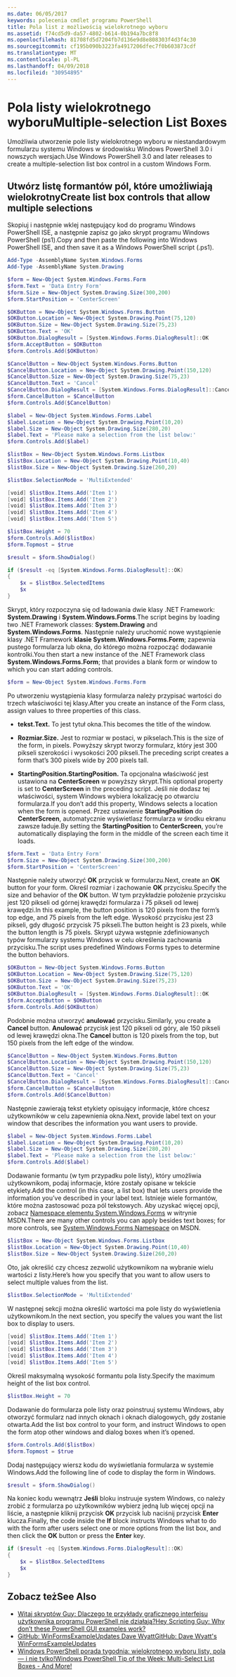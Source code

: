 ```yaml
---
ms.date: 06/05/2017
keywords: polecenia cmdlet programu PowerShell
title: Pola list z możliwością wielokrotnego wyboru
ms.assetid: f74cd5d9-da57-4802-b614-0b194a7bc8f8
ms.openlocfilehash: 81708fd5d7204fb7d136e9d8e808303f4d3f4c30
ms.sourcegitcommit: cf195b090b3223fa4917206dfec7f0b603873cdf
ms.translationtype: MT
ms.contentlocale: pl-PL
ms.lasthandoff: 04/09/2018
ms.locfileid: "30954895"
---
```

# <a name="multiple-selection-list-boxes"></a><span data-ttu-id="c365e-103">Pola listy wielokrotnego wyboru</span><span class="sxs-lookup"><span data-stu-id="c365e-103">Multiple-selection List Boxes</span></span>

<span data-ttu-id="c365e-104">Umożliwia utworzenie pole listy wielokrotnego wyboru w niestandardowym formularzu systemu Windows w środowisku Windows PowerShell 3.0 i nowszych wersjach.</span><span class="sxs-lookup"><span data-stu-id="c365e-104">Use Windows PowerShell 3.0 and later releases to create a multiple-selection list box control in a custom Windows Form.</span></span>

## <a name="create-list-box-controls-that-allow-multiple-selections"></a><span data-ttu-id="c365e-105">Utwórz listę formantów pól, które umożliwiają wielokrotny</span><span class="sxs-lookup"><span data-stu-id="c365e-105">Create list box controls that allow multiple selections</span></span>

<span data-ttu-id="c365e-106">Skopiuj i następnie wklej następujący kod do programu Windows PowerShell ISE, a następnie zapisz go jako skrypt programu Windows PowerShell (ps1).</span><span class="sxs-lookup"><span data-stu-id="c365e-106">Copy and then paste the following into Windows PowerShell ISE, and then save it as a Windows PowerShell script (.ps1).</span></span>

```powershell
Add-Type -AssemblyName System.Windows.Forms
Add-Type -AssemblyName System.Drawing

$form = New-Object System.Windows.Forms.Form
$form.Text = 'Data Entry Form'
$form.Size = New-Object System.Drawing.Size(300,200)
$form.StartPosition = 'CenterScreen'

$OKButton = New-Object System.Windows.Forms.Button
$OKButton.Location = New-Object System.Drawing.Point(75,120)
$OKButton.Size = New-Object System.Drawing.Size(75,23)
$OKButton.Text = 'OK'
$OKButton.DialogResult = [System.Windows.Forms.DialogResult]::OK
$form.AcceptButton = $OKButton
$form.Controls.Add($OKButton)

$CancelButton = New-Object System.Windows.Forms.Button
$CancelButton.Location = New-Object System.Drawing.Point(150,120)
$CancelButton.Size = New-Object System.Drawing.Size(75,23)
$CancelButton.Text = 'Cancel'
$CancelButton.DialogResult = [System.Windows.Forms.DialogResult]::Cancel
$form.CancelButton = $CancelButton
$form.Controls.Add($CancelButton)

$label = New-Object System.Windows.Forms.Label
$label.Location = New-Object System.Drawing.Point(10,20)
$label.Size = New-Object System.Drawing.Size(280,20)
$label.Text = 'Please make a selection from the list below:'
$form.Controls.Add($label)

$listBox = New-Object System.Windows.Forms.Listbox
$listBox.Location = New-Object System.Drawing.Point(10,40)
$listBox.Size = New-Object System.Drawing.Size(260,20)

$listBox.SelectionMode = 'MultiExtended'

[void] $listBox.Items.Add('Item 1')
[void] $listBox.Items.Add('Item 2')
[void] $listBox.Items.Add('Item 3')
[void] $listBox.Items.Add('Item 4')
[void] $listBox.Items.Add('Item 5')

$listBox.Height = 70
$form.Controls.Add($listBox)
$form.Topmost = $true

$result = $form.ShowDialog()

if ($result -eq [System.Windows.Forms.DialogResult]::OK)
{
    $x = $listBox.SelectedItems
    $x
}
```

<span data-ttu-id="c365e-107">Skrypt, który rozpoczyna się od ładowania dwie klasy .NET Framework: **System.Drawing** i **System.Windows.Forms**.</span><span class="sxs-lookup"><span data-stu-id="c365e-107">The script begins by loading two .NET Framework classes: **System.Drawing** and **System.Windows.Forms**.</span></span> <span data-ttu-id="c365e-108">Następnie należy uruchomić nowe wystąpienie klasy .NET Framework **klasie System.Windows.Forms.Form**; zapewnia pustego formularza lub okna, do którego można rozpocząć dodawanie kontrolki.</span><span class="sxs-lookup"><span data-stu-id="c365e-108">You then start a new instance of the .NET Framework class **System.Windows.Forms.Form**; that provides a blank form or window to which you can start adding controls.</span></span>

```powershell
$form = New-Object System.Windows.Forms.Form
```

<span data-ttu-id="c365e-109">Po utworzeniu wystąpienia klasy formularza należy przypisać wartości do trzech właściwości tej klasy.</span><span class="sxs-lookup"><span data-stu-id="c365e-109">After you create an instance of the Form class, assign values to three properties of this class.</span></span>

- <span data-ttu-id="c365e-110">**tekst.**</span><span class="sxs-lookup"><span data-stu-id="c365e-110">**Text.**</span></span> <span data-ttu-id="c365e-111">To jest tytuł okna.</span><span class="sxs-lookup"><span data-stu-id="c365e-111">This becomes the title of the window.</span></span>

- <span data-ttu-id="c365e-112">**Rozmiar.**</span><span class="sxs-lookup"><span data-stu-id="c365e-112">**Size.**</span></span> <span data-ttu-id="c365e-113">Jest to rozmiar w postaci, w pikselach.</span><span class="sxs-lookup"><span data-stu-id="c365e-113">This is the size of the form, in pixels.</span></span> <span data-ttu-id="c365e-114">Powyższy skrypt tworzy formularz, który jest 300 pikseli szerokości i wysokości 200 pikseli.</span><span class="sxs-lookup"><span data-stu-id="c365e-114">The preceding script creates a form that’s 300 pixels wide by 200 pixels tall.</span></span>

- <span data-ttu-id="c365e-115">**StartingPosition.**</span><span class="sxs-lookup"><span data-stu-id="c365e-115">**StartingPosition.**</span></span> <span data-ttu-id="c365e-116">Ta opcjonalna właściwość jest ustawiona na **CenterScreen** w powyższy skrypt.</span><span class="sxs-lookup"><span data-stu-id="c365e-116">This optional property is set to **CenterScreen** in the preceding script.</span></span> <span data-ttu-id="c365e-117">Jeśli nie dodasz tej właściwości, system Windows wybiera lokalizację po otwarciu formularza.</span><span class="sxs-lookup"><span data-stu-id="c365e-117">If you don’t add this property, Windows selects a location when the form is opened.</span></span> <span data-ttu-id="c365e-118">Przez ustawienie **StartingPosition** do **CenterScreen**, automatycznie wyświetlasz formularza w środku ekranu zawsze ładuje.</span><span class="sxs-lookup"><span data-stu-id="c365e-118">By setting the **StartingPosition** to **CenterScreen**, you’re automatically displaying the form in the middle of the screen each time it loads.</span></span>

```powershell
$form.Text = 'Data Entry Form'
$form.Size = New-Object System.Drawing.Size(300,200)
$form.StartPosition = 'CenterScreen'
```

<span data-ttu-id="c365e-119">Następnie należy utworzyć **OK** przycisk w formularzu.</span><span class="sxs-lookup"><span data-stu-id="c365e-119">Next, create an **OK** button for your form.</span></span> <span data-ttu-id="c365e-120">Określ rozmiar i zachowanie **OK** przycisku.</span><span class="sxs-lookup"><span data-stu-id="c365e-120">Specify the size and behavior of the **OK** button.</span></span> <span data-ttu-id="c365e-121">W tym przykładzie położenie przycisku jest 120 pikseli od górnej krawędzi formularza i 75 pikseli od lewej krawędzi.</span><span class="sxs-lookup"><span data-stu-id="c365e-121">In this example, the button position is 120 pixels from the form’s top edge, and 75 pixels from the left edge.</span></span> <span data-ttu-id="c365e-122">Wysokość przycisku jest 23 pikseli, gdy długość przycisk 75 pikseli.</span><span class="sxs-lookup"><span data-stu-id="c365e-122">The button height is 23 pixels, while the button length is 75 pixels.</span></span> <span data-ttu-id="c365e-123">Skrypt używa wstępnie zdefiniowanych typów formularzy systemu Windows w celu określenia zachowania przycisku.</span><span class="sxs-lookup"><span data-stu-id="c365e-123">The script uses predefined Windows Forms types to determine the button behaviors.</span></span>

```powershell
$OKButton = New-Object System.Windows.Forms.Button
$OKButton.Location = New-Object System.Drawing.Size(75,120)
$OKButton.Size = New-Object System.Drawing.Size(75,23)
$OKButton.Text = 'OK'
$OKButton.DialogResult = [System.Windows.Forms.DialogResult]::OK
$form.AcceptButton = $OKButton
$form.Controls.Add($OKButton)
```

<span data-ttu-id="c365e-124">Podobnie można utworzyć **anulować** przycisku.</span><span class="sxs-lookup"><span data-stu-id="c365e-124">Similarly, you create a **Cancel** button.</span></span> <span data-ttu-id="c365e-125">**Anulować** przycisk jest 120 pikseli od góry, ale 150 pikseli od lewej krawędzi okna.</span><span class="sxs-lookup"><span data-stu-id="c365e-125">The **Cancel** button is 120 pixels from the top, but 150 pixels from the left edge of the window.</span></span>

```powershell
$CancelButton = New-Object System.Windows.Forms.Button
$CancelButton.Location = New-Object System.Drawing.Point(150,120)
$CancelButton.Size = New-Object System.Drawing.Size(75,23)
$CancelButton.Text = 'Cancel'
$CancelButton.DialogResult = [System.Windows.Forms.DialogResult]::Cancel
$form.CancelButton = $CancelButton
$form.Controls.Add($CancelButton)
```

<span data-ttu-id="c365e-126">Następnie zawierają tekst etykiety opisujący informacje, które chcesz użytkowników w celu zapewnienia okna.</span><span class="sxs-lookup"><span data-stu-id="c365e-126">Next, provide label text on your window that describes the information you want users to provide.</span></span>

```powershell
$label = New-Object System.Windows.Forms.Label
$label.Location = New-Object System.Drawing.Point(10,20)
$label.Size = New-Object System.Drawing.Size(280,20)
$label.Text = 'Please make a selection from the list below:'
$form.Controls.Add($label)
```

<span data-ttu-id="c365e-127">Dodawanie formantu (w tym przypadku pole listy), który umożliwia użytkownikom, podaj informacje, które zostały opisane w tekście etykiety.</span><span class="sxs-lookup"><span data-stu-id="c365e-127">Add the control (in this case, a list box) that lets users provide the information you’ve described in your label text.</span></span> <span data-ttu-id="c365e-128">Istnieje wiele formantów, które można zastosować poza pól tekstowych. Aby uzyskać więcej opcji, zobacz [Namespace elementu System.Windows.Forms](http://msdn.microsoft.com/library/k50ex0x9(v=vs.110).aspx) w witrynie MSDN.</span><span class="sxs-lookup"><span data-stu-id="c365e-128">There are many other controls you can apply besides text boxes; for more controls, see [System.Windows.Forms Namespace](http://msdn.microsoft.com/library/k50ex0x9(v=vs.110).aspx) on MSDN.</span></span>

```powershell
$listBox = New-Object System.Windows.Forms.Listbox
$listBox.Location = New-Object System.Drawing.Point(10,40)
$listBox.Size = New-Object System.Drawing.Size(260,20)
```

<span data-ttu-id="c365e-129">Oto, jak określić czy chcesz zezwolić użytkownikom na wybranie wielu wartości z listy.</span><span class="sxs-lookup"><span data-stu-id="c365e-129">Here’s how you specify that you want to allow users to select multiple values from the list.</span></span>

```powershell
$listBox.SelectionMode = 'MultiExtended'
```

<span data-ttu-id="c365e-130">W następnej sekcji można określić wartości ma pole listy do wyświetlenia użytkownikom.</span><span class="sxs-lookup"><span data-stu-id="c365e-130">In the next section, you specify the values you want the list box to display to users.</span></span>

```powershell
[void] $listBox.Items.Add('Item 1')
[void] $listBox.Items.Add('Item 2')
[void] $listBox.Items.Add('Item 3')
[void] $listBox.Items.Add('Item 4')
[void] $listBox.Items.Add('Item 5')
```

<span data-ttu-id="c365e-131">Określ maksymalną wysokość formantu pola listy.</span><span class="sxs-lookup"><span data-stu-id="c365e-131">Specify the maximum height of the list box control.</span></span>

```powershell
$listBox.Height = 70
```

<span data-ttu-id="c365e-132">Dodawanie do formularza pole listy oraz poinstruuj systemu Windows, aby otworzyć formularz nad innych oknach i oknach dialogowych, gdy zostanie otwarta.</span><span class="sxs-lookup"><span data-stu-id="c365e-132">Add the list box control to your form, and instruct Windows to open the form atop other windows and dialog boxes when it’s opened.</span></span>

```powershell
$form.Controls.Add($listBox)
$form.Topmost = $true
```

<span data-ttu-id="c365e-133">Dodaj następujący wiersz kodu do wyświetlania formularza w systemie Windows.</span><span class="sxs-lookup"><span data-stu-id="c365e-133">Add the following line of code to display the form in Windows.</span></span>

```powershell
$result = $form.ShowDialog()
```

<span data-ttu-id="c365e-134">Na koniec kodu wewnątrz **Jeśli** bloku instruuje system Windows, co należy zrobić z formularza po użytkowników wybierz jedną lub więcej opcji na liście, a następnie kliknij przycisk **OK** przycisk lub naciśnij przycisk **Enter**  klucza.</span><span class="sxs-lookup"><span data-stu-id="c365e-134">Finally, the code inside the **If** block instructs Windows what to do with the form after users select one or more options from the list box, and then click the **OK** button or press the **Enter** key.</span></span>

```powershell
if ($result -eq [System.Windows.Forms.DialogResult]::OK)
{
    $x = $listBox.SelectedItems
    $x
}
```

## <a name="see-also"></a><span data-ttu-id="c365e-135">Zobacz też</span><span class="sxs-lookup"><span data-stu-id="c365e-135">See Also</span></span>

- [<span data-ttu-id="c365e-136">Witaj skryptów Guy: Dlaczego te przykłady graficznego interfejsu użytkownika programu PowerShell nie działają?</span><span class="sxs-lookup"><span data-stu-id="c365e-136">Hey Scripting Guy:  Why don’t these PowerShell GUI examples work?</span></span>](http://go.microsoft.com/fwlink/?LinkId=506644)
- [<span data-ttu-id="c365e-137">GitHub: WinFormsExampleUpdates Dave Wyatt</span><span class="sxs-lookup"><span data-stu-id="c365e-137">GitHub: Dave Wyatt's WinFormsExampleUpdates</span></span>](https://github.com/dlwyatt/WinFormsExampleUpdates)
- [<span data-ttu-id="c365e-138">Windows PowerShell porada tygodnia: wielokrotnego wyboru listy, pola — i nie tylko!</span><span class="sxs-lookup"><span data-stu-id="c365e-138">Windows PowerShell Tip of the Week:  Multi-Select List Boxes - And More!</span></span>](http://technet.microsoft.com/library/ff730950.aspx)